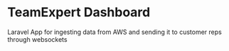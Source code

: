 # TeamExpert Dashboard

Laravel App for ingesting data from AWS and sending it to customer reps through websockets

